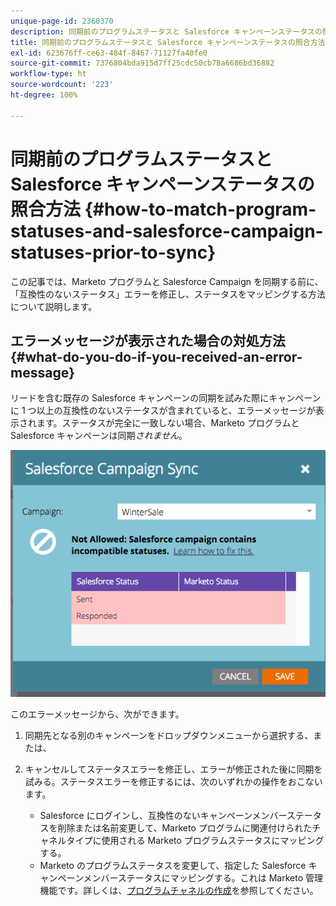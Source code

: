 ```yaml
---
unique-page-id: 2360370
description: 同期前のプログラムステータスと Salesforce キャンペーンステータスの照合方法 - Marketo ドキュメント - 製品ドキュメント
title: 同期前のプログラムステータスと Salesforce キャンペーンステータスの照合方法
exl-id: 623676ff-ce63-484f-8467-71127fa40fe0
source-git-commit: 7376804bda915d7ff25cdc50cb78a6686bd36882
workflow-type: ht
source-wordcount: '223'
ht-degree: 100%

---
```


# 同期前のプログラムステータスと Salesforce キャンペーンステータスの照合方法 {#how-to-match-program-statuses-and-salesforce-campaign-statuses-prior-to-sync}

この記事では、Marketo プログラムと Salesforce Campaign を同期する前に、「互換性のないステータス」エラーを修正し、ステータスをマッピングする方法について説明します。

## エラーメッセージが表示された場合の対処方法 {#what-do-you-do-if-you-received-an-error-message}

リードを含む既存の Salesforce キャンペーンの同期を試みた際にキャンペーンに 1 つ以上の互換性のないステータスが含まれていると、エラーメッセージが表示されます。ステータスが完全に一致しない場合、Marketo プログラムと Salesforce キャンペーンは同期&#x200B;*されません*。

![](assets/image2015-7-22-9-3a23-3a29.png)

このエラーメッセージから、次ができます。

1. 同期先となる別のキャンペーンをドロップダウンメニューから選択する、または、
1. キャンセルしてステータスエラーを修正し、エラーが修正された後に同期を試みる。ステータスエラーを修正するには、次のいずれかの操作をおこないます。

   * Salesforce にログインし、互換性のないキャンペーンメンバーステータスを削除または名前変更して、Marketo プログラムに関連付けられたチャネルタイプに使用される Marketo プログラムステータスにマッピングする。
   * Marketo のプログラムステータスを変更して、指定した Salesforce キャンペーンメンバーステータスにマッピングする。これは Marketo 管理機能です。詳しくは、[プログラムチャネルの作成](/help/marketo/product-docs/administration/tags/create-a-program-channel.md)を参照してください。
